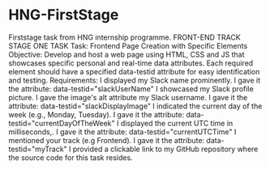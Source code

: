 # HNG-FirstStage
Firststage task from HNG internship programme.
FRONT-END TRACK
STAGE ONE TASK
Task: Frontend Page Creation with Specific Elements
Objective: Develop and host a web page using HTML, CSS and JS that showcases specific personal and real-time data attributes. Each required element should have a specified data-testid attribute for easy identification and testing.
Requirements:
  I displayed my Slack name prominently.
  I gave it the attribute: data-testid="slackUserName"
  I showcased my Slack profile picture.
  I gave the image's alt attribute my Slack username.
  I gave it the attribute: data-testid="slackDisplayImage"
  I indicated the current day of the week (e.g., Monday, Tuesday).
  I gave it the attribute: data-testid="currentDayOfTheWeek"
  I displayed the current UTC time in milliseconds,.
  I gave it the attribute: data-testid="currentUTCTime"
  I mentioned your track (e.g Frontend).
  I gave it the attribute: data-testid="myTrack"
  I provided a clickable link to my GitHub repository where the source code for this task resides.
